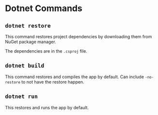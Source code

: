 # Dotnet Commands

## `dotnet restore`

This command restores project dependencies by downloading them from
NuGet package manager.

The dependencies are in the `.csproj` file.

## `dotnet build`

This command restores and compiles the app by default. Can include
`-no-restore` to not have the restore happen.

## `dotnet run`

This restores and runs the app by default.

